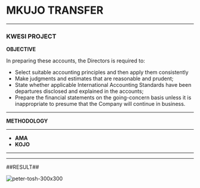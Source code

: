 # MKUJO TRANSFER
***
### KWESI PROJECT
 **OBJECTIVE**
 
In preparing these accounts, the  Directors is required to:
+ Select suitable accounting principles and then apply them consistently
+ Make judgments and estimates that are reasonable and prudent;
+ State whether applicable International Accounting Standards have been departures disclosed and explained in the accounts;
+ Prepare the financial statements on the going-concern basis unless it is inappropriate to presume that the  Company will continue in business.

***
**METHODOLOGY**
***
  + **AMA**
  + **KOJO**
***
***
##RESULT##


![peter-tosh-300x300](https://github.com/user-attachments/assets/c0e0f544-b542-4dee-829b-84b52a941bbb)
